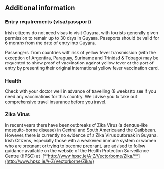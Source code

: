## Additional information

### **Entry requirements (visa/passport)**

Irish citizens do not need visas to visit Guyana, with tourists generally given permission to remain up to 30 days in Guyana. Passports should be valid for 6 months from the date of entry into Guyana.

Passengers  from countries with risk of yellow fever transmission (with the exception of Argentina, Paraguay, Suriname and Trinidad & Tobago) may be requested to show proof of vaccination against yellow fever at the port of entry by presenting their original international yellow fever vaccination card.

### **Health**

Check with your doctor well in advance of travelling (8 weeks)to see if you need any vaccinations for this country. We advise you to take out comprehensive travel insurance before you travel.

### **Zika Virus**

In recent years there have been outbreaks of Zika Virus (a dengue-like mosquito-borne disease) in Central and South America and the Caribbean. However, there is currently no evidence of a Zika Virus outbreak in Guyana.  Irish Citizens, especially those with a weakened immune system or women who are pregnant or trying to become pregnant, are advised to follow guidance available on the website of the Health Protection Surveillance Centre (HPSC) at  [**http://www.hpsc.ie/A-Z/Vectorborne/Zika/**](http://www.hpsc.ie/A-Z/Vectorborne/Zika/)